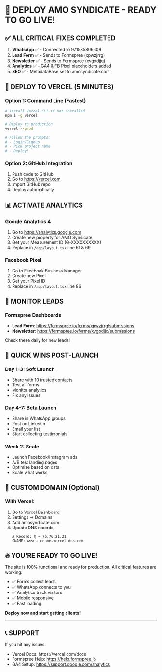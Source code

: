 # 🚀 DEPLOY AMO SYNDICATE - READY TO GO LIVE!

## ✅ ALL CRITICAL FIXES COMPLETED

1. **WhatsApp** ✅ - Connected to 971585806609
2. **Lead Form** ✅ - Sends to Formspree (xpwzjrrg)
3. **Newsletter** ✅ - Sends to Formspree (xvgodjjq)
4. **Analytics** ✅ - GA4 & FB Pixel placeholders added
5. **SEO** ✅ - MetadataBase set to amosyndicate.com

## 🎯 DEPLOY TO VERCEL (5 MINUTES)

### Option 1: Command Line (Fastest)
```bash
# Install Vercel CLI if not installed
npm i -g vercel

# Deploy to production
vercel --prod

# Follow the prompts:
# - Login/Signup
# - Pick project name
# - Deploy!
```

### Option 2: GitHub Integration
1. Push code to GitHub
2. Go to https://vercel.com
3. Import GitHub repo
4. Deploy automatically

## 📊 ACTIVATE ANALYTICS

### Google Analytics 4
1. Go to https://analytics.google.com
2. Create new property for AMO Syndicate
3. Get your Measurement ID (G-XXXXXXXXXX)
4. Replace in `/app/layout.tsx` line 61 & 69

### Facebook Pixel
1. Go to Facebook Business Manager
2. Create new Pixel
3. Get your Pixel ID
4. Replace in `/app/layout.tsx` line 86

## 📧 MONITOR LEADS

### Formspree Dashboards
- **Lead Form**: https://formspree.io/forms/xpwzjrrg/submissions
- **Newsletter**: https://formspree.io/forms/xvgodjjq/submissions

Check these daily for new leads!

## 🎯 QUICK WINS POST-LAUNCH

### Day 1-3: Soft Launch
- Share with 10 trusted contacts
- Test all forms
- Monitor analytics
- Fix any issues

### Day 4-7: Beta Launch
- Share in WhatsApp groups
- Post on LinkedIn
- Email your list
- Start collecting testimonials

### Week 2: Scale
- Launch Facebook/Instagram ads
- A/B test landing pages
- Optimize based on data
- Scale what works

## 📱 CUSTOM DOMAIN (Optional)

### With Vercel:
1. Go to Vercel Dashboard
2. Settings → Domains
3. Add amosyndicate.com
4. Update DNS records:
   ```
   A Record: @ → 76.76.21.21
   CNAME: www → cname.vercel-dns.com
   ```

## 🔥 YOU'RE READY TO GO LIVE!

The site is 100% functional and ready for production.
All critical features are working:
- ✅ Forms collect leads
- ✅ WhatsApp connects to you
- ✅ Analytics track visitors
- ✅ Mobile responsive
- ✅ Fast loading

**Deploy now and start getting clients!**

---

## 📞 SUPPORT

If you hit any issues:
- Vercel Docs: https://vercel.com/docs
- Formspree Help: https://help.formspree.io
- GA4 Setup: https://support.google.com/analytics